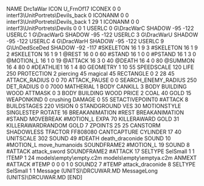 NAME 			Drc1aWar
ICON 			U_FrnOf17
ICONEX 0 0 interf3\UnitPortrets\Devils_back 0
ICONANM 0 0 interf3\UnitPortrets\Devils_back 1 29 1
ICONANM 0 0 interf3\UnitPortrets\Devils 0 0 1
USERLC 			0 G\DracWarC SHADOW -95 -122
USERLC 			1 G\DracWarG SHADOW -95 -122
USERLC 			3 G\DracWarU SHADOW -95 -122
USERLC 			4 G\DracWarH SHADOW -95 -122
USERLC 			9 G\UnDedSceDed SHADOW -92 -117
#SKELETON               16 1 9 3
#SKELETON               16 1 9 2
#SKELETON               16 1 9 1
@REST      		16 0 0 60
#STAND     		16 1 0 0
#PSTAND    		16 1 3 0
@MOTION_L  		16 1 0 19
@ATTACK    		16 3 0 40
@DEATH     		16 4 0 80
@SUMMON     		16 4 80 0 
#DEATHLIE1 		16 1 4 80
GEOMETRY 		1 10 55
SPEEDSCALE 120
LIFE     		250
PROTECTION 		2 piercing 45 magical 45
RECTANGLE 		0 2 28 45
ATTACK_RADIUS 		0 0 70
ATTACK_PAUSE 		0 0
SEARCH_ENEMY_RADIUS 	250
DET_RADIUS 		0 0 7000
MATHERIAL 		1 BODY
CANKILL 3 BODY BUILDING WOOD
ATTMASK 0 3 BODY BUILDING WOOD
PRICE 			2 COAL 40 GOLD 15
WEAPONKIND 		0 crushing
DAMAGE   		0 55
SETACTIVEPOINT0		#ATTACK 8 
BUILDSTAGES 		220
VISION 			0
STANDGROUND
VES 			30
MOTIONSTYLE 		SINGLESTEP
ROTATE 			16
BREAKANIMATION 		#REST
BREAKANIMATION 		#STAND
MOVEBREAK 		#MOTION_L
EXPA 			70
KILLERAWARD             GOLD 31
KILLERAWARDRANDOM       GOLD 7
ZPOINTS 25 25
CANSTORM
SHADOWLESS
TFACTOR FF808080
CANTCAPTURE
CYLINDER		17 40
UNITSCALE		302
SOUND 49 #DEATH death_draconide
SOUND 10 #MOTION_L move_humanoids
SOUNDFRAME2 #MOTION_L 19
SOUND 8 #ATTACK attack_sword
SOUNDFRAME2 #ATTACK 17
SELTYPE SelSmall 1 1
!TEMP  1 24 models\empty\empty.c2m models\empty\emptya.c2m
ANMEXT #ATTACK #TEMP 0 0 0 1 0
SOUND2 7 #TEMP attack_draconide 8
SELTYPE SelSmall 1 1
Message (UNITS)\DRCUWAR.MD
MessageLong (UNITS)\DRCUWAR.MD
[END]
